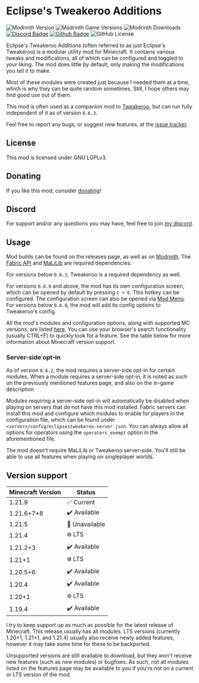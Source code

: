 # Eclipse's Tweakeroo Additions

![Modrinth Version](https://img.shields.io/modrinth/v/6kKLK5i1?logo=modrinth&color=008800)
![Modrinth Game Versions](https://img.shields.io/modrinth/game-versions/6kKLK5i1?logo=modrinth&color=008800)
![Modrinth Downloads](https://img.shields.io/modrinth/dt/6kKLK5i1?logo=modrinth&color=008800)
[![Discord Badge](https://img.shields.io/badge/chat-discord-%235865f2)](https://discord.gg/CNNkyWRkqm)
[![Github Badge](https://img.shields.io/badge/github-eclipsestweakeroo-white?logo=github)](https://github.com/eclipseisoffline/eclipsestweakeroo)
![GitHub License](https://img.shields.io/github/license/eclipseisoffline/eclipsestweakeroo)

Eclipse's Tweakeroo Additions (often referred to as just Eclipse's Tweakeroo) is a modular utility mod for Minecraft.
It contains various tweaks and modifications, all of which can be configured and toggled to your liking. The mod does
little by default, only making the modifications you tell it to make.

Most of these modules were created just because I needed them at a time, which is why they can be quite random sometimes.
Still, I hope others may find good use out of them.

This mod is often used as a companion mod to [Tweakeroo](https://modrinth.com/mod/tweakeroo),
but can run fully independent of it as of version `0.6.3`.

Feel free to report any bugs, or suggest new features, at the [issue tracker](https://github.com/eclipseisoffline/eclipsestweakeroo/issues).

## License

This mod is licensed under GNU LGPLv3.

## Donating

If you like this mod, consider [donating](https://buymeacoffee.com/eclipseisoffline)!

## Discord

For support and/or any questions you may have, feel free to join [my discord](https://discord.gg/CNNkyWRkqm).

## Usage

Mod builds can be found on the releases page, as well as on [Modrinth](https://modrinth.com/mod/eclipses-tweakeroo-additions).
The [Fabric API](https://modrinth.com/mod/fabric-api) and [MaLiLib](https://modrinth.com/mod/malilib) are required dependencies.

For versions below `0.6.3`, Tweakeroo is a required dependency as well.

For versions `0.6.0` and above, the mod has its own configuration screen,
which can be opened by default by pressing `C + E`. This hotkey can be configured. The configuration screen can
also be opened via [Mod Menu](https://modrinth.com/mod/modmenu). For versions below `0.6.0`, the mod will add its config options to Tweakeroo's
config.

All the mod's modules and configuration options, along with supported MC versions, are listed [here](FEATURES.md).
You can use your browser's search functionality (usually CTRL+F) to quickly look for a feature.
See the table below for more information about Minecraft version support.

### Server-side opt-in

As of version `0.6.2`, the mod requires a server-side opt-in for certain modules. When a module requires a server-side
opt-in, it is noted as such on the previously mentioned features page, and also on the in-game description.

Modules requiring a server-side opt-in will automatically be disabled when playing on servers that do not have this mod installed. Fabric servers
can install this mod and configure which modules to enable for players in the configuration file, which can be found under
`<server>/config/eclipsestweakeroo-server.json`. You can always allow all options for operators using the `operators_exempt`
option in the aforementioned file.

The mod doesn't require MaLiLib or Tweakeroo server-side. You'll still be able to use all features when playing on singleplayer worlds.

## Version support

| Minecraft Version | Status          |
|-------------------|-----------------|
| 1.21.9            | ✅ Current       |
| 1.21.6+7+8        | ✔️ Available    |
| 1.21.5            | 🚫️ Unavailable |
| 1.21.4            | ❄️ LTS          |
| 1.21.2+3          | ✔️ Available    |
| 1.21+1            | ❄️ LTS          |
| 1.20.5+6          | ✔️ Available    |
| 1.20.4            | ✔️ Available    |
| 1.20+1            | ❄️ LTS          |
| 1.19.4            | ✔️ Available    |

I try to keep support up as much as possible for the latest release of Minecraft. This release usually has all modules.
LTS versions (currently 1.20+1, 1.21+1, and 1.21.4) usually also receive newly added features, however it may take some time
for these to be backported.

Unsupported versions are still available to download, but they won't receive new features (such as new modules) or bugfixes.
As such, not all modules listed on the features page may be available to you if you're not on a current or LTS version of the mod.
